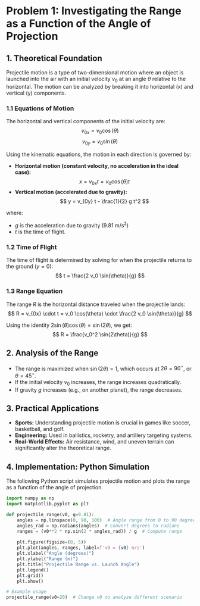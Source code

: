 # **Problem 1: Investigating the Range as a Function of the Angle of Projection**

## **1. Theoretical Foundation**
Projectile motion is a type of two-dimensional motion where an object is launched into the air with an initial velocity $v_0$ at an angle $\theta$ relative to the horizontal. The motion can be analyzed by breaking it into horizontal (x) and vertical (y) components.

### **1.1 Equations of Motion**
The horizontal and vertical components of the initial velocity are:
$$v_{0x} = v_0 \cos(\theta)$$
$$ v_{0y} = v_0 \sin(\theta) $$

Using the kinematic equations, the motion in each direction is governed by:
- **Horizontal motion (constant velocity, no acceleration in the ideal case):**
  $$ x = v_{0x} t = v_0 \cos(\theta) t $$
- **Vertical motion (accelerated due to gravity):**
  $$ y = v_{0y} t - \frac{1}{2} g t^2 $$

where:
- $g$ is the acceleration due to gravity $(9.81 \text{ m/s}^2)$
- $t$ is the time of flight.

### **1.2 Time of Flight**
The time of flight is determined by solving for when the projectile returns to the ground $(y = 0)$:
$$ t = \frac{2 v_0 \sin(\theta)}{g} $$

### **1.3 Range Equation**
The range $R$ is the horizontal distance traveled when the projectile lands:
$$ R = v_{0x} \cdot t = v_0 \cos(\theta) \cdot \frac{2 v_0 \sin(\theta)}{g} $$

Using the identity $2 \sin(\theta) \cos(\theta) = \sin(2\theta)$, we get:
$$ R = \frac{v_0^2 \sin(2\theta)}{g} $$

## **2. Analysis of the Range**
- The range is maximized when $\sin(2\theta) = 1$, which occurs at $2\theta = 90^\circ$, or $\theta = 45^\circ$.
- If the initial velocity $v_0$ increases, the range increases quadratically.
- If gravity $g$ increases (e.g., on another planet), the range decreases.

## **3. Practical Applications**
- **Sports:** Understanding projectile motion is crucial in games like soccer, basketball, and golf.
- **Engineering:** Used in ballistics, rocketry, and artillery targeting systems.
- **Real-World Effects:** Air resistance, wind, and uneven terrain can significantly alter the theoretical range.

## **4. Implementation: Python Simulation**
The following Python script simulates projectile motion and plots the range as a function of the angle of projection.

```python
import numpy as np
import matplotlib.pyplot as plt

def projectile_range(v0, g=9.81):
    angles = np.linspace(0, 90, 100)  # Angle range from 0 to 90 degrees
    angles_rad = np.radians(angles)  # Convert degrees to radians
    ranges = (v0**2 * np.sin(2 * angles_rad)) / g  # Compute range
    
    plt.figure(figsize=(8, 5))
    plt.plot(angles, ranges, label=f'v0 = {v0} m/s')
    plt.xlabel("Angle (degrees)")
    plt.ylabel("Range (m)")
    plt.title("Projectile Range vs. Launch Angle")
    plt.legend()
    plt.grid()
    plt.show()

# Example usage
projectile_range(v0=20)  # Change v0 to analyze different scenario